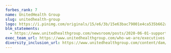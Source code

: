 ```yaml
---
forbes_rank: 7
name: UnitedHealth Group
slug: unitedhealth-group
logo: https://i.pinimg.com/originals/15/e6/3b/15e63bac79001e4ca535b662ac7c948d.jpg
blm_statements:
  - https://www.unitedhealthgroup.com/newsroom/posts/2020-06-01-support-george-floyd.html
exec_team_url: https://www.unitedhealthgroup.com/who-we-are/executives.html
diversity_inclusion_url: https://www.unitedhealthgroup.com/content/dam/UHG/Images/newsroom-2020/research-reports/2019_UHG_SR_Report.pdf
---
```


